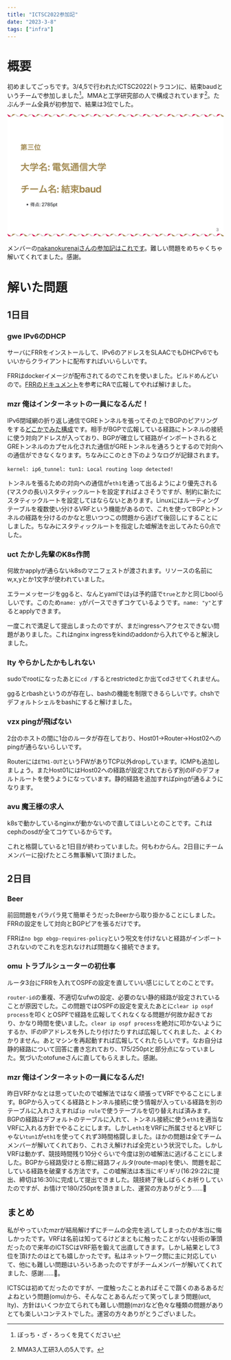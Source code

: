 ```yaml
---
title: "ICTSC2022参加記"
date: "2023-3-8"
tags: ["infra"]
---
```


# 概要

初めましてごっちです。3/4,5で行われたICTSC2022(トラコン)に、結束baudというチームで参加しました[^baud]。MMAと工学研究部の人で構成されています[^mma-koken]。たぶんチーム全員が初参加で、結果は3位でした。

![](./3rd.jpg)

メンバーの[nakanokurenaiさんの参加記はこれです](https://pfp.hatenablog.com/entry/2023/03/07/002037)。難しい問題をめちゃくちゃ解いてくれてました。感謝。

# 解いた問題

## 1日目

### gwe IPv6のDHCP

サーバにFRRをインストールして、IPv6のアドレスをSLAACでもDHCPv6でもいいからクライアントに配布すればいいらしいです。

FRRはdockerイメージが配布されてるのでこれを使いました。ビルドめんどいので。[FRRのドキュメント](https://docs.frrouting.org/en/latest/ipv6.html)を参考にRAで広報してやれば解けました。

### mzr 俺はインターネットの一員になるんだ！

IPv6閉域網の折り返し通信でGREトンネルを張ってその上でBGPのピアリングをする[どこかでみた構成](https://www.homenoc.ad.jp/)です。相手がBGPで広報している経路にトンネルの接続に使う対向アドレスが入っており、BGPが確立して経路がインポートされるとGREトンネルのカプセル化された通信がGREトンネルを通ろうとするので対向への通信ができなくなります。ちなみにこのとき下のようなログが記録されます。

`kernel: ip6_tunnel: tun1: Local routing loop detected!`

トンネルを張るための対向への通信が`eth1`を通って出るようにより優先される(マスクの長い)スタティックルートを設定すればよさそうですが、制約に新たにスタティックルートを設定してはならないとあります。Linuxにはルーティングテーブルを複数使い分けるVRFという機能があるので、これを使ってBGPとトンネルの経路を分けるのかなと思いつつこの問題から逃げて後回しにすることにしました。ちなみにスタティックルートを指定した嘘解法を出してみたら0点でした。

### uct たかし先輩のK8s作問

何故かapplyが通らないk8sのマニフェストが渡されます。リソースの名前にw,x,yとか1文字が使われていました。

エラーメッセージをggると、なんとyamlでは`y`は予約語で`true`とかと同じboolらしいです。このため`name: y`がパースできずコケているようです。`name: "y"`とするとapplyできます。

一度これで満足して提出しまったのですが、まだingressへアクセスできない問題がありました。これはnginx ingressをkindのaddonから入れてやると解決しました。

### lty やらかしたかもしれない

sudoでrootになったあとに`cd /`するとrestrictedとか出てcdさせてくれません。

ggるとrbashというのが存在し、bashの機能を制限できるらしいです。chshでデフォルトシェルをbashにすると解けました。

### vzx pingが飛ばない

2台のホストの間に1台のルータが存在しており、Host01→Router→Host02へのpingが通らないらしいです。

Routerには`ETH1-OUT`というFWがありTCP以外dropしています。ICMPも追加しましょう。またHost01にはHost02への経路が設定されておらず別のIFのデフォルトルートを使うようになっています。静的経路を追加すればpingが通るようになります。

### avu 魔王様の求人

k8sで動かしているnginxが動かないので直してほしいとのことです。これはcephのosdが全てコケているからです。

これと格闘していると1日目が終わっていました。何もわからん。2日目にチームメンバーに投げたところ無事解いて頂けました。

## 2日目

### Beer

前回問題をパラパラ見て簡単そうだったBeerから取り掛かることにしました。FRRの設定をして対向とBGPピアを張るだけです。

FRRは`no bgp ebgp-requires-policy`という呪文を付けないと経路がインポートされないのでこれを忘れなければ問題なく接続できます。

### omu トラブルシューターの初仕事

ルータ3台にFRRを入れてOSPFの設定を直していい感じにしてとのことです。

`router-id`の重複、不適切なufwの設定、必要のない静的経路が設定されていることが原因でした。この問題ではOSPFの設定を変えたあとに`clear ip ospf process`を叩くとOSPFで経路を広報してくれなくなる問題が何故か起きており、かなり時間を使いました。`clear ip ospf process`を絶対に叩かないようにするか、IFのIPアドレスを外したり付けたりすれば広報してくれました、よくわかりません。あとマシンを再起動すれば広報してくれたらしいです。なお自分は静的経路について回答に書き忘れており、175/250ptと部分点になっていました。気づいたotofuneさんに直してもらえました。感謝。

### mzr 俺はインターネットの一員になるんだ!

昨日VRFかなとは思っていたので嘘解法ではなく頑張ってVRFでやることにします。BGPから入ってくる経路とトンネル接続に使う情報が入っている経路を別のテーブルに入れさえすれば`ip rule`で使うテーブルを切り替えれば済みます。BGPの経路はデフォルトのテーブルに入れて、トンネル接続に使う`eth1`を適当なVRFに入れる方針でやることにします。しかし`eth1`をVRFに所属させるとVRFじゃない`tun1`が`eth1`を使ってくれず3時間格闘しました。ほかの問題は全てチームメンバーが解いてくれており、これさえ解ければ全完という状況でした。しかしVRFは動かず、競技時間残り10分ぐらいで今度は別の嘘解法に逃げることにしました。BGPから経路受けとる際に経路フィルタ(route-map)を使い、問題を起こしている経路を破棄する方法です。この嘘解法は本当にギリギリ(16:29:22に提出、締切は16:30)に完成して提出できました。競技終了後しばらくお祈りしていたのですが、お情けで180/250ptを頂きました、運営の方ありがとう……:pray:

## まとめ

私がやっていたmzrが結局解けずにチームの全完を逃してしまったのが本当に悔しかったです。VRFは名前は知ってるけどまともに触ったことがない技術の筆頭だったので来年のICTSCはVRF筋を鍛えて出直してきます。しかし結果として3位を頂けたのはとても嬉しかったです。私はネットワーク問に主に対応していて、他にも難しい問題はいろいろあったのですがチームメンバーが解いてくれてました、感謝……:pray:。

ICTSCは初めてだったのですが、一度触ったことあればそこで躓くのあるあるだよねという問題(omu)から、そんなことあるんだって笑ってしまう問題(uct, lty)、方針はいくつか立てられても難しい問題(mzr)など色々な種類の問題がありとても楽しいコンテストでした。運営の方々ありがとうございました。

[^baud]: ぼっち・ざ・ろっくを見てください
[^mma-koken]: MMA3人工研3人の5人です。
